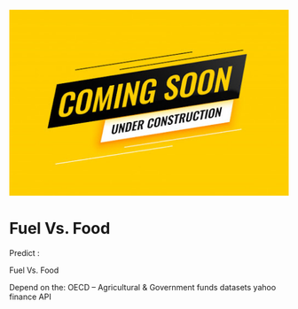 
![Image](https://github.com/lirankris/Fuel_Vs._Food_ML-PROJECT/blob/main/Pic/Under%20Construction.jpg)

# Fuel Vs. Food

Predict :

Fuel Vs. Food

Depend on the:
OECD – Agricultural & Government funds datasets
yahoo finance API

